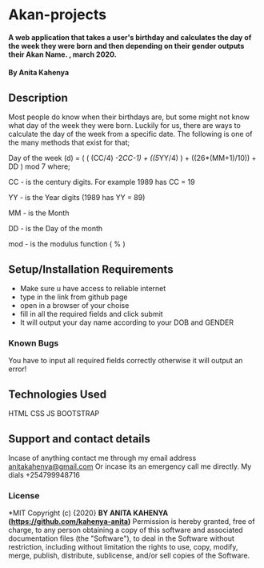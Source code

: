 # Akan-projects
#### A web application that takes a user's birthday and calculates the day of the week they were born and then depending on their gender outputs their Akan Name. , march 2020.
#### By **Anita Kahenya**
## Description
Most people do know when their birthdays are, but some might not know what day of the week they were born. Luckily for us, there are ways to calculate the day of the week from a specific date. The following is one of the many methods that exist for that;

Day of the week (d) = ( ( (CC/4) -2*CC-1) + ((5*YY/4) ) + ((26*(MM+1)/10)) + DD ) mod 7
where;

 CC - is the century digits. For example 1989 has CC = 19

 YY - is the Year digits (1989 has YY = 89)

 MM -  is the Month

 DD - is the Day of the month 

 mod - is the modulus function ( % )
## Setup/Installation Requirements
* Make sure u have access to reliable internet
* type in the link from github page
* open in a browser of your choise
* fill in all the required fields and click submit
* It will output your day name according to your DOB and GENDER
### Known Bugs
You have to input all required fields correctly otherwise it will output an error!
## Technologies Used
HTML
CSS
JS
BOOTSTRAP
## Support and contact details
Incase of anything contact me through my email address anitakahenya@gmail.com
Or incase its an emergency call me directly. My dials +254799948716
### License
*MIT
Copyright (c) {2020} **BY ANITA KAHENYA (https://github.com/kahenya-anita)**
Permission is hereby granted, free of charge, to any person obtaining a copy
of this software and associated documentation files (the "Software"), to deal
in the Software without restriction, including without limitation the rights
to use, copy, modify, merge, publish, distribute, sublicense, and/or sell
copies of the Software.